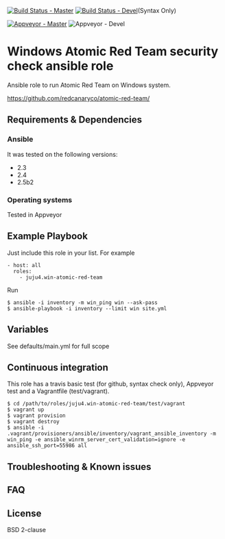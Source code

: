 [![Build Status - Master](https://travis-ci.org/juju4/ansible-win-atomic-red-team.svg?branch=master)](https://travis-ci.org/juju4/ansible-win-atomic-red-team)
[![Build Status - Devel](https://travis-ci.org/juju4/ansible-win-atomic-red-team.svg?branch=devel)](https://travis-ci.org/juju4/ansible-win-atomic-red-team/branches)(Syntax Only)

[![Appveyor - Master](https://ci.appveyor.com/api/projects/status/ie1enn168innvjon?svg=true)](https://ci.appveyor.com/project/juju4/ansible-win-atomic-red-team)
![Appveyor - Devel](https://ci.appveyor.com/api/projects/status/ie1enn168innvjon/branch/devel?svg=true)

# Windows Atomic Red Team security check ansible role

Ansible role to run Atomic Red Team on Windows system.

https://github.com/redcanaryco/atomic-red-team/

## Requirements & Dependencies

### Ansible
It was tested on the following versions:
 * 2.3
 * 2.4
 * 2.5b2

### Operating systems

Tested in Appveyor

## Example Playbook

Just include this role in your list.
For example

```
- host: all
  roles:
    - juju4.win-atomic-red-team
```

Run
```
$ ansible -i inventory -m win_ping win --ask-pass
$ ansible-playbook -i inventory --limit win site.yml
```

## Variables

See defaults/main.yml for full scope

## Continuous integration

This role has a travis basic test (for github, syntax check only), Appveyor test and a Vagrantfile (test/vagrant).

```
$ cd /path/to/roles/juju4.win-atomic-red-team/test/vagrant
$ vagrant up
$ vagrant provision
$ vagrant destroy
$ ansible -i .vagrant/provisioners/ansible/inventory/vagrant_ansible_inventory -m win_ping -e ansible_winrm_server_cert_validation=ignore -e ansible_ssh_port=55986 all
```

## Troubleshooting & Known issues

## FAQ

## License

BSD 2-clause

